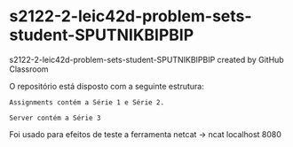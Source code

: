 # s2122-2-leic42d-problem-sets-student-SPUTNIKBIPBIP
s2122-2-leic42d-problem-sets-student-SPUTNIKBIPBIP created by GitHub Classroom

O repositório está disposto com a seguinte estrutura:

    Assignments contém a Série 1 e Série 2.
    
    Server contém a Série 3

Foi usado para efeitos de teste a ferramenta netcat -> ncat localhost 8080
